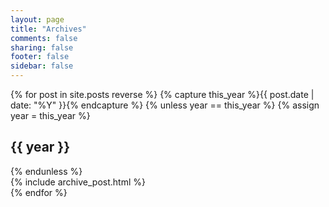 ```yaml
---
layout: page
title: "Archives"
comments: false
sharing: false
footer: false
sidebar: false
---
```


<div id="blog-archives">
{% for post in site.posts reverse %}
{% capture this_year %}{{ post.date | date: "%Y" }}{% endcapture %}
{% unless year == this_year %}
  {% assign year = this_year %}
  <h2>{{ year }}</h2>
{% endunless %}
<article>
  {% include archive_post.html %}
</article>
{% endfor %}
</div>
